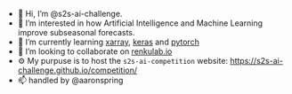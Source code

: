 - 👋 Hi, I’m @s2s-ai-challenge.
- 👀 I’m interested in how Artificial Intelligence and Machine Learning improve subseasonal forecasts.
- 🌱 I’m currently learning [xarray](https://github.com/pydata/xarray/), [keras](https://keras.io/) and [pytorch](https://pytorch-lightning.readthedocs.io/en/latest/)
- 💞️ I’m looking to collaborate on [renkulab.io](https://renkulab.io/projects/aaron.spring/s2s-ai-competition-bootstrap/)
- ⚙️ My purpuse is to host the `s2s-ai-competition` website: https://s2s-ai-challenge.github.io/competition/
- 📫 handled by @aaronspring

<!---
s2s-ai-challenge/s2s-ai-challenge is a ✨ special ✨ repository because its `README.md` (this file) appears on your GitHub profile.
You can click the Preview link to take a look at your changes.
--->
